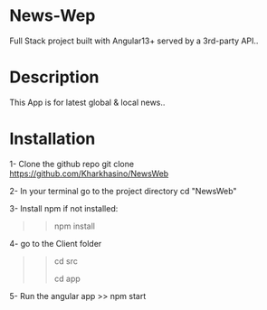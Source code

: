 # News-Wep

Full Stack project built with Angular13+ served by a 3rd-party API..

# Description 

This App is for latest global & local news..

# Installation

1- Clone the github repo git clone https://github.com/Kharkhasino/NewsWeb

2- In your terminal go to the project directory cd "NewsWeb"

3- Install npm if not installed:

>> npm install

4- go to the Client folder

>> cd src
>> 
>> cd app

5- Run the angular app >> npm start
